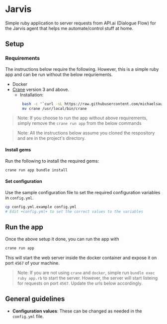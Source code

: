# Jarvis

Simple ruby application to server requests from API.ai (Dialogue Flow) for the
Jarvis agent that helps me automate/control stuff at home.

## Setup

### Requirements
The instructions below require the following. However, this is a simple ruby app and can be run
without the below requriements.
* Docker
* [Crane](https://www.craneup.tech) version 3 and above.
   * Installation:
      ```bash
       bash -c "`curl -sL https://raw.githubusercontent.com/michaelsauter/crane/v3.4.1/download.sh`" && \
       mv crane /usr/local/bin/crane
      ```

> Note: If you choose to run the app without above requirements, simply remove the `crane run app`
from the below commands

> Note: All the instructions below assume you cloned the respository and are in the project's directory.

#### Install gems

Run the following to install the required gems:

   ```bash
   crane run app bundle install
   ```
#### Set configuration

Use the sample configuration file to set the required configuration variables in `config.yml`.
 ```bash
 cp config.yml.example config.yml
 # Edit +config.yml+ to set the correct values to the variables
 ```

## Run the app

Once the above setup it done, you can run the app with
```bash
crane run app
```

This will start the web server inside the docker container and expose it on port `4567`
of your machine.

> Note: If you are not using `crane` and `docker`, simple run `bundle exec ruby app.rb` to start
the server. However, the server will start listeing for requests on port `4567`. Update the urls
below accordingly.

## General guidelines

* **Configuration values**: These can be changed as needed in the `config.yml` file.



